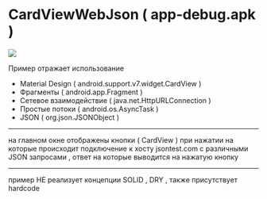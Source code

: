 # CardViewWebJson ( app-debug.apk )
![](https://github.com/key0/CardViewWebJson/Screenshot_2018-02-13-14-39-55.png)

Пример отражает использование
- Material Design                 ( android.support.v7.widget.CardView )
- Фрагменты                       ( android.app.Fragment )
- Сетевое взаимодействие          ( java.net.HttpURLConnection )
- Простые потоки                  ( android.os.AsyncTask ) 
- JSON                            ( org.json.JSONObject )
______________________
на главном окне отображены кнопки ( CardView ) при нажатии на которые происходит подключение к 
хосту jsontest.com c различными JSON запросами , ответ на которые выводится на нажатую кнопку
_____________________
пример НЕ реализует концепции SOLID , DRY , также присутствует hardcode
